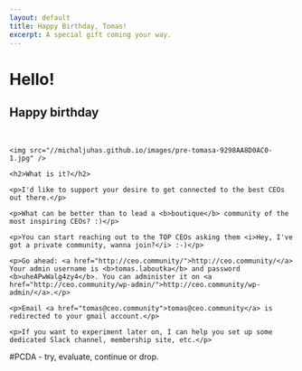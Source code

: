 ```yaml
---
layout: default
title: Happy Birthday, Tomas!
excerpt: A special gift coming your way.
---
```


<div class="wrapper">

  <div class="row row--full">
    <h1>Hello!</h1>
    <h2>Happy birthday</h2>
    <br/>
    
    <img src="//michaljuhas.github.io/images/pre-tomasa-9298AA8D0AC0-1.jpg" />
    
    <h2>What is it?</h2>
    
    <p>I'd like to support your desire to get connected to the best CEOs out there.</p>
    
    <p>What can be better than to lead a <b>boutique</b> community of the most inspiring CEOs? :)</p>
    
    <p>You can start reaching out to the TOP CEOs asking them <i>Hey, I've got a private community, wanna join?</i> :-)</p>
    
    <p>Go ahead: <a href="http://ceo.community/">http://ceo.community/</a> Your admin username is <b>tomas.laboutka</b> and password <b>uheAPwWalg4zy4</b>. You can administer it on <a href="http://ceo.community/wp-admin/">http://ceo.community/wp-admin/</a>.</p>
    
    <p>Email <a href="tomas@ceo.community">tomas@ceo.community</a> is redirected to your gmail account.</p>

    <p>If you want to experiment later on, I can help you set up some dedicated Slack channel, membership site, etc.</p>

<p>#PCDA - try, evaluate, continue or drop.</p>

  </div>

</div>
